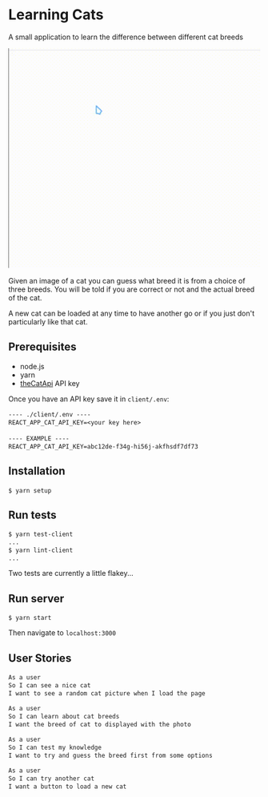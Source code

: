 # Learning Cats

A small application to learn the difference between different cat breeds

![Guess some cats!](./learningcats.gif)

Given an image of a cat you can guess what breed it is from a choice of
three breeds. You will be told if you are correct or not and the
actual breed of the cat.

A new cat can be loaded at any time to have another go or if you just
don't particularly like that cat.

## Prerequisites

- node.js
- yarn
- [theCatApi](https://thecatapi.com) API key

Once you have an API key save it in `client/.env`:
```
---- ./client/.env ----
REACT_APP_CAT_API_KEY=<your key here>

---- EXAMPLE ----
REACT_APP_CAT_API_KEY=abc12de-f34g-hi56j-akfhsdf7df73
```

## Installation

```
$ yarn setup
```

## Run tests

```
$ yarn test-client
...
$ yarn lint-client
...
```

Two tests are currently a little flakey...

## Run server

```
$ yarn start
```

Then navigate to `localhost:3000`

## User Stories

```
As a user
So I can see a nice cat
I want to see a random cat picture when I load the page
```
```
As a user
So I can learn about cat breeds
I want the breed of cat to displayed with the photo
```
```
As a user
So I can test my knowledge
I want to try and guess the breed first from some options
```
```
As a user
So I can try another cat
I want a button to load a new cat
```
